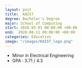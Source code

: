 ```yaml
---
layout: post
title:  KAIST 
degree: Bachelor's Degree
major: School of Computing
start: 2016-03-01 00:00:00 +00:00
end:  2020-08-11 00:00:00 +00:00
categories: Education
image: "/images/KAIST_logo.png"
---
```


- Minor in Electrical Engineering
- GPA : 3.71 / 4.3